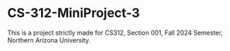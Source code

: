 # CS-312-MiniProject-3
This is a project strictly made for CS312, Section 001, Fall 2024 Semester, Northern Arizona University.
